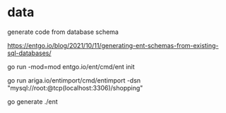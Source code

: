 # data

generate code from database schema

https://entgo.io/blog/2021/10/11/generating-ent-schemas-from-existing-sql-databases/

go run -mod=mod entgo.io/ent/cmd/ent init

go run ariga.io/entimport/cmd/entimport -dsn "mysql://root:@tcp(localhost:3306)/shopping"


go generate ./ent

